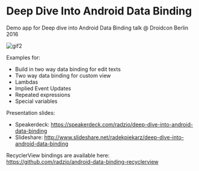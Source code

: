 # Deep Dive Into Android Data Binding

Demo app for Deep dive into Android Data Binding talk @ Droidcon Berlin 2016

![gif2](https://cloud.githubusercontent.com/assets/469111/16058354/6297c9d0-327e-11e6-9e0c-0aab0f08ba7a.gif)

Examples for:

* Build in two way data binding for edit texts
* Two way data binding for custom view
* Lambdas 
* Implied Event Updates
* Repeated expressions
* Special variables

Presentation slides: 
 * Speakerdeck: https://speakerdeck.com/radzio/deep-dive-into-android-data-binding
 * Slideshare: http://www.slideshare.net/radekpiekarz/deep-dive-into-android-data-binding

RecyclerView bindings are available here: https://github.com/radzio/android-data-binding-recyclerview


